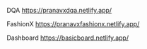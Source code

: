 DQA
https://pranavxdqa.netlify.app/

FashionX
https://pranavxfashionx.netlify.app/

Dashboard
https://basicboard.netlify.app/
